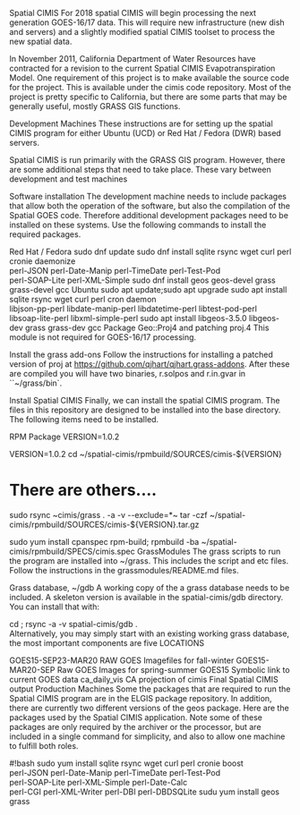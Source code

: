 Spatial CIMIS
For 2018 spatial CIMIS will begin processing the next generation GOES-16/17 data. This will require new infrastructure (new dish and servers) and a slightly modified spatial CIMIS toolset to process the new spatial data.

In November 2011, California Department of Water Resources have contracted for a revision to the current Spatial CIMIS Evapotranspiration Model. One requirement of this project is to make available the source code for the project. This is available under the cimis code repository. Most of the project is pretty specific to California, but there are some parts that may be generally useful, mostly GRASS GIS functions.

Development Machines
These instructions are for setting up the spatial CIMIS program for either Ubuntu (UCD) or Red Hat / Fedora (DWR) based servers.

Spatial CIMIS is run primarily with the GRASS GIS program. However, there are some additional steps that need to take place. These vary between development and test machines

Software installation
The development machine needs to include packages that allow both the operation of the software, but also the compilation of the Spatial GOES code. Therefore additional development packages need to be installed on these systems. Use the following commands to install the required packages.

Red Hat / Fedora
sudo dnf update
sudo dnf install sqlite rsync wget curl perl cronie daemonize \
    perl-JSON perl-Date-Manip perl-TimeDate perl-Test-Pod \
    perl-SOAP-Lite perl-XML-Simple
sudo dnf install geos geos-devel grass grass-devel gcc
Ubuntu
sudo apt update;sudo apt upgrade
sudo apt install sqlite rsync wget curl perl cron daemon \
    libjson-pp-perl libdate-manip-perl libdatetime-perl libtest-pod-perl \
    libsoap-lite-perl libxml-simple-perl
sudo apt install libgeos-3.5.0 libgeos-dev grass grass-dev gcc
Package Geo::Proj4 and patching proj.4
This module is not required for GOES-16/17 processing.

Install the grass add-ons
Follow the instructions for installing a patched version of proj at https://github.com/qjhart/qjhart.grass-addons. After these are compiled you will have two binaries, r.solpos and r.in.gvar in ``~/grass/bin`.

Install Spatial CIMIS
Finally, we can install the spatial CIMIS program. The files in this repository are designed to be installed into the base directory. The following items need to be installed.

RPM Package
VERSION=1.0.2

VERSION=1.0.2
cd ~/spatial-cimis/rpmbuild/SOURCES/cimis-${VERSION}
# There are others....
sudo rsync ~cimis/grass . -a -v --exclude=*~
tar -czf ~/spatial-cimis/rpmbuild/SOURCES/cimis-${VERSION}.tar.gz 

sudo yum install cpanspec rpm-build;
rpmbuild -ba ~/spatial-cimis/rpmbuild/SPECS/cimis.spec 
GrassModules
The grass scripts to run the program are installed into ~/grass. This includes the script and etc files. Follow the instructions in the grassmodules/README.md files.

Grass database, ~/gdb
A working copy of the a grass database needs to be included. A skeleton version is available in the spatial-cimis/gdb directory. You can install that with:

cd ; rsync -a -v spatial-cimis/gdb .  
Alternatively, you may simply start with an existing working grass database, the most important components are five LOCATIONS

GOES15-SEP23-MAR20 RAW GOES Imagefiles for fall-winter
GOES15-MAR20-SEP Raw GOES Images for spring-summer
GOES15 Symbolic link to current GOES data
ca_daily_vis CA projection of
cimis Final Spatial CIMIS output
Production Machines
Some the packages that are required to run the Spatial CIMIS program are in the ELGIS package repository. In addition, there are currently two different versions of the geos package. Here are the packages used by the Spatial CIMIS application. Note some of these packages are only required by the archiver or the processor, but are included in a single command for simplicity, and also to allow one machine to fulfill both roles.

#!bash
sudo yum install sqlite rsync wget curl perl cronie boost \
perl-JSON perl-Date-Manip perl-TimeDate perl-Test-Pod \
perl-SOAP-Lite perl-XML-Simple perl-Date-Calc \
perl-CGI perl-XML-Writer perl-DBI perl-DBDSQLite
sudu yum install geos grass
